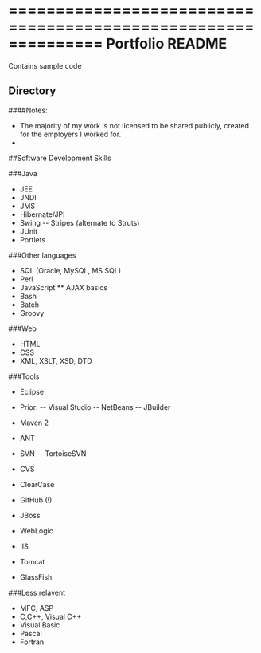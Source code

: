 ==============================================================
Portfolio README
==============================================================

Contains sample code 

## Directory



####Notes:
-   The majority of my work is not licensed to be shared publicly, created for the employers I worked for.
-   


##Software Development Skills

###Java 
- JEE
- JNDI
- JMS
- Hibernate/JPI
- Swing
-- Stripes (alternate to Struts)
- JUnit
- Portlets

###Other languages
* SQL (Oracle, MySQL, MS SQL)
* Perl
* JavaScript
** AJAX basics
* Bash
* Batch
* Groovy

###Web
* HTML
* CSS
* XML, XSLT, XSD, DTD



###Tools
- Eclipse 
- Prior:
-- Visual Studio
-- NetBeans
-- JBuilder
- Maven 2
- ANT

- SVN
-- TortoiseSVN
- CVS
- ClearCase
- GitHub (!)

- JBoss
- WebLogic
- IIS
- Tomcat
- GlassFish


###Less relavent
* MFC, ASP
* C,C++, Visual C++
* Visual Basic
* Pascal
* Fortran


